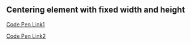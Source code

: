 ## Centering element with fixed width and height

[Code Pen Link1](http://codepen.io/chriscoyier/pen/JGofm)

[Code Pen Link2](http://codepen.io/Erichain/pen/jqboZe)

